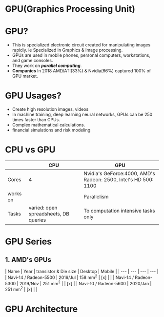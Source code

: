 # GPU(Graphics Processing Unit)

# GPU?
- This is specialized electronic circuit created for manipulating images rapidly. ie Specialized in Graphics & Image processing.
- GPUs are used in mobile phones, personal computers, workstations, and game consoles.
- They work on ***parallel computing***.
- **Companies** In 2018 AMD/ATI(33%) & Nvidia(66%) captured 100% of GPU market.	

# GPU Usages?
- Create high resolution images, videos
- In machine training, deep learning neural networks, GPUs can be 250 times faster than CPUs.
- Complex mathematical calculations.
- financial simulations and risk modeling

# CPU vs GPU

|  | CPU | GPU |
| --- | --- | --- |
| Cores | 4 | Nvidia's GeForce:4000, AMD's Radeon: 2500, Intel's HD 500: 1100 |
| works on | | Parallelism |
| Tasks | varied: open spreadsheets, DB queries | To computation intensive tasks only |

# GPU Series
## 1. AMD's GPUs

| Name | Year | transistor & Die size | Desktop | Mobile |
| --- | --- | --- | --- |
| Navi-14 / Radeon-5500 | 2019/Jul | 158 mm<sup>2</sup> | [x] | |
| Navi-14 / Radeon-5300 | 2019/Nov | 251 mm<sup>2</sup> |  | [x] |
| Navi-10 / Radeon-5600 | 2020/Jan | 251 mm<sup>2</sup> | [x] | |

# GPU Architecture
